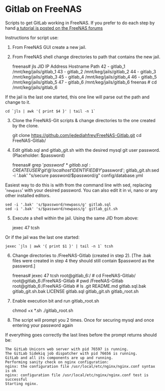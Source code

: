 Gitlab on FreeNAS
==============

Scripts to get GitLab working in FreeNAS. If you prefer to do each step by hand [a tutorial is posted on the FreeNAS forums](https://forums.freenas.org/index.php?threads/how-to-gitlab-on-freenas-9-3.26347/)

Instructions for script use:

1. From FreeNAS GUI create a new jail.

2. From FreeNAS shell change directories to path that contains the new jail.

    freenas# jls
       JID  IP Address      Hostname                      Path
        42  -               gitlab_1                      /mnt/keg/jails/gitlab_1
        43  -               gitlab_2                      /mnt/keg/jails/gitlab_2
        44  -               gitlab_3                      /mnt/keg/jails/gitlab_3
        45  -               gitlab_4                      /mnt/keg/jails/gitlab_4
        46  -               gitlab_5                      /mnt/keg/jails/gitlab_5
        47  -               gitlab_6                      /mnt/keg/jails/gitlab_6
	freenas # cd /mnt/keg/jails/gitlab_6

If the jail is the last one started, this one line will parse out the path and change to it.
    
	cd `jls | awk '{ print $4 }' | tail -n 1`
	
3. Clone the FreeNAS-Git scripts & change directories to the one created by the clone.

    git clone https://github.com/jedediahfrey/FreeNAS-Gitlab.git
	cd FreeNAS-Gitlab/
	
4. Edit gitlab.sql and gitlab_git.sh with the desired mysql git user password. (Placeholder: $password)

    freenas# grep '$password' *
     gitlab.sql:CREATE USER 'git'@'localhost' IDENTIFIED BY '$password';
     gitlab_git.sh:sed -i '.bak' "s/secure password/\$password/g" config/database.yml

Easiest way to do this is with from the command line with sed, replacing '````newpass````' with your desired password. You can also edit it in vi, nano or any other installed editors.

    sed -i '.bak' 's/$password/newpass/g' gitlab.sql
	sed -i '.bak' 's/$password/newpass/g' gitlab_git.sh
	
5. Execute a shell within the jail. Using the same JID from above:

    jexec 47 tcsh
	
Or if the jail was the last one started:

    jexec `jls | awk '{ print $1 }' | tail -n 1` tcsh
	
6. Change directories to  /FreeNAS-Gitlab (created in step 2). [The .bak files were created in step 4 they should still contain $password as the password.]

    freenas# jexec 47 tcsh
    root@gitlab_6:/ # cd FreeNAS-Gitlab/
    root@gitlab_6:/FreeNAS-Gitlab # pwd
    /FreeNAS-Gitlab
    root@gitlab_6:/FreeNAS-Gitlab # ls
    .git                    README.md               gitlab.sql.bak          gitlab_git.sh.bak
    LICENSE                 gitlab.sql              gitlab_git.sh           gitlab_root.sh

7. Enable execution bit and run gitlab_root.sh

	chmod +x *.sh
	./gitlab_root.sh
	
8. The script will prompt you 2 times. Once for securing mysql and once entering your password again

If everything goes correctly the last lines before the prompt returns should be: 

    The GitLab Unicorn web server with pid 76597 is running.
    The GitLab Sidekiq job dispatcher with pid 76656 is running.
    GitLab and all its components are up and running.
    Performing sanity check on nginx configuration:
    nginx: the configuration file /usr/local/etc/nginx/nginx.conf syntax is ok
    nginx: configuration file /usr/local/etc/nginx/nginx.conf test is successful
    Starting nginx.

